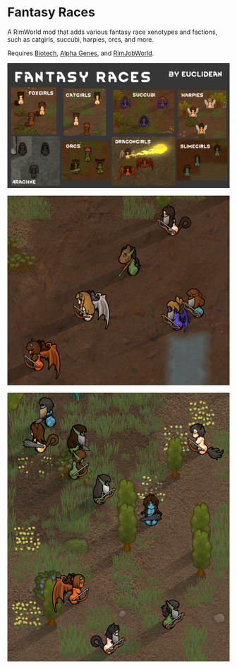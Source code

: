 # Fantasy Races

A RimWorld mod that adds various fantasy race xenotypes and factions, such as catgirls, succubi, harpies, orcs, and more.

Requires [Biotech](https://store.steampowered.com/app/1826140/RimWorld__Biotech), [Alpha Genes](https://github.com/juanosarg/AlphaGenes), and [RimJobWorld](https://gitgud.io/Ed86/rjw).

![image](About/Preview.png)

![image](Source/Media/Group1.png)

![image](Source/Media/Group2.png)
